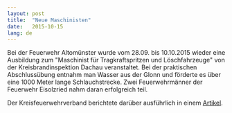 ```yaml
---
layout: post
title:  "Neue Maschinisten"
date:   2015-10-15
lang: de
---
```


Bei der Feuerwehr Altomünster wurde vom 28.09. bis 10.10.2015 wieder eine Ausbildung zum "Maschinist für Tragkraftspritzen und Löschfahrzeuge" von der Kreisbrandinspektion Dachau veranstaltet. Bei der praktischen Abschlussübung entnahm man Wasser aus der Glonn und förderte es über eine 1000 Meter lange Schlauchstrecke. Zwei Feuerwehrmänner der Feuerwehr Eisolzried nahm daran erfolgreich teil.

Der Kreisfeuerwehrverband berichtete darüber ausführlich in einem [Artikel][kfv].

[kfv]: http://kfv-dachau.de/index.php?section=news&cmd=details&newsid=873

